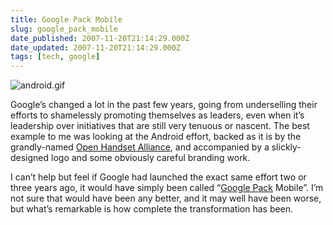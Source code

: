 ```yaml
---
title: Google Pack Mobile
slug: google_pack_mobile
date_published: 2007-11-20T21:14:29.000Z
date_updated: 2007-11-20T21:14:29.000Z
tags: [tech, google]
---
```


![android.gif](https://cdn.glitch.global/d45aff89-36ba-46db-8c7c-3da7c8a93931/android.gif?v=1675484478023)

Google’s changed a lot in the past few years, going from underselling their efforts to shamelessly promoting themselves as leaders, even when it’s leadership over initiatives that are still very tenuous or nascent. The best example to me was looking at the Android effort, backed as it is by the grandly-named [Open Handset Alliance](http://www.openhandsetalliance.com/index.html), and accompanied by a slickly-designed logo and some obviously careful branding work.

I can’t help but feel if Google had launched the exact same effort two or three years ago, it would have simply been called “[Google Pack](http://web.archive.org/web/20071118105751/http://pack.google.com/intl/en/pack_installer.html?hl=en&gl=us) Mobile”. I’m not sure that would have been any better, and it may well have been worse, but what’s remarkable is how complete the transformation has been.
